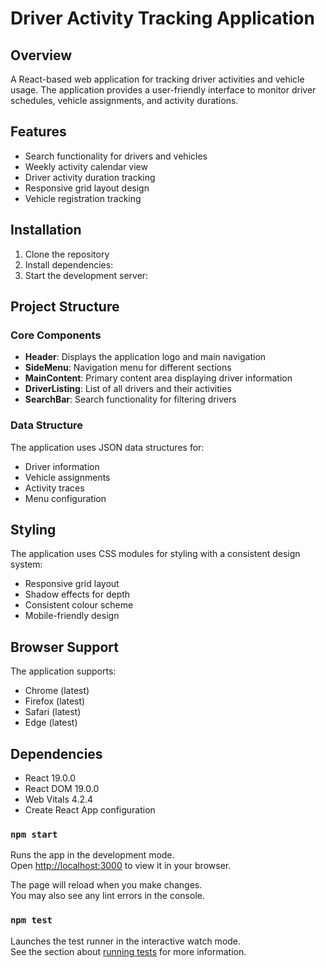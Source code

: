 # Driver Activity Tracking Application

## Overview

A React-based web application for tracking driver activities and vehicle usage. The application provides a user-friendly interface to monitor driver schedules, vehicle assignments, and activity durations.

## Features

- Search functionality for drivers and vehicles
- Weekly activity calendar view
- Driver activity duration tracking
- Responsive grid layout design
- Vehicle registration tracking

## Installation

1. Clone the repository
2. Install dependencies:
3. Start the development server:

## Project Structure

### Core Components

- **Header**: Displays the application logo and main navigation
- **SideMenu**: Navigation menu for different sections
- **MainContent**: Primary content area displaying driver information
- **DriverListing**: List of all drivers and their activities
- **SearchBar**: Search functionality for filtering drivers

### Data Structure

The application uses JSON data structures for:

- Driver information
- Vehicle assignments
- Activity traces
- Menu configuration

## Styling

The application uses CSS modules for styling with a consistent design system:

- Responsive grid layout
- Shadow effects for depth
- Consistent colour scheme
- Mobile-friendly design

## Browser Support

The application supports:

- Chrome (latest)
- Firefox (latest)
- Safari (latest)
- Edge (latest)

## Dependencies

- React 19.0.0
- React DOM 19.0.0
- Web Vitals 4.2.4
- Create React App configuration

### `npm start`

Runs the app in the development mode.\
Open [http://localhost:3000](http://localhost:3000) to view it in your browser.

The page will reload when you make changes.\
You may also see any lint errors in the console.

### `npm test`

Launches the test runner in the interactive watch mode.\
See the section about [running tests](https://facebook.github.io/create-react-app/docs/running-tests) for more information.
